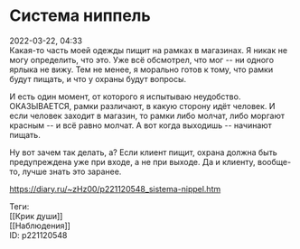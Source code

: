 Система ниппель
================

   
 2022-03-22, 04:33   
  Какая-то часть моей одежды пищит на рамках в магазинах. Я никак не могу определить, что это. Уже всё обсмотрел, что мог -- ни одного ярлыка не вижу. Тем не менее, я морально готов к тому, что рамки будут пищать, и что у охраны будут вопросы.   
   
 И есть один момент, от которого я испытываю неудобство. ОКАЗЫВАЕТСЯ, рамки различают, в какую сторону идёт человек. И если человек заходит в магазин, то рамки либо молчат, либо моргают красным -- и всё равно молчат. А вот когда выходишь -- начинают пищать.   
   
 Ну вот зачем так делать, а? Если клиент пищит, охрана должна быть предупреждена уже при входе, а не при выходе. Да и клиенту, вообще-то, лучше знать это заранее.   
    
 <https://diary.ru/~zHz00/p221120548_sistema-nippel.htm>   
   
 Теги:   
 [[Крик души]]   
 [[Наблюдения]]   
 ID: p221120548